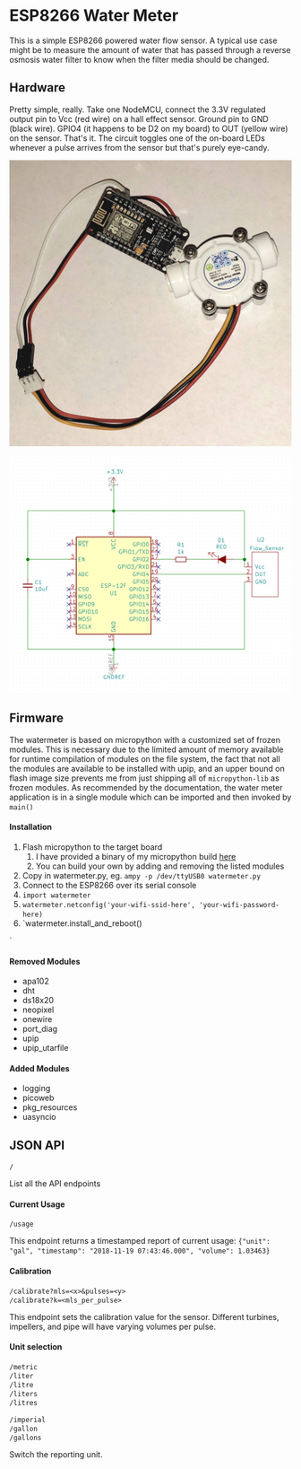 # ESP8266 Water Meter


This is a simple ESP8266 powered water flow sensor. A typical use case might be to measure the amount of water that has passed through a reverse osmosis water filter to know when the filter media should be changed.

## Hardware

Pretty simple, really. Take one NodeMCU, connect the 3.3V regulated output pin to Vcc (red wire) on a hall effect sensor. Ground pin to GND (black wire). GPIO4 (it happens to be D2 on my board) to OUT (yellow wire) on the sensor. That's it. The circuit toggles one of the on-board LEDs whenever a pulse arrives from the sensor but that's purely eye-candy.

![Actual Device](https://raw.githubusercontent.com/ckuethe/esp8266-watermeter/master/device.jpg)

![Schematic](https://raw.githubusercontent.com/ckuethe/esp8266-watermeter/master/schematic.jpg)

## Firmware
The watermeter is based on micropython with a customized set of frozen modules. This is necessary due to the limited amount of memory available for runtime compilation of modules on the file system, the fact that not all the modules are available to be installed with upip, and an upper bound on flash image size prevents me from just shipping all of `micropython-lib` as frozen modules. As recommended by the documentation, the water meter application is in a single module which can be imported and then invoked by `main()`

#### Installation
1. Flash micropython to the target board
	1. I have provided a binary of my micropython build [here](esp8266-firmware-git.bin)
	1. You can build your own by adding and removing the listed modules
1. Copy in watermeter.py, eg. `ampy -p /dev/ttyUSB0 watermeter.py`
1. Connect to the ESP8266 over its serial console
1. `import watermeter`
1. `watermeter.netconfig('your-wifi-ssid-here', 'your-wifi-password-here)`
1. `watermeter.install_and_reboot()

`

#### Removed Modules
- apa102
- dht
- ds18x20
- neopixel
- onewire
- port_diag
- upip
- upip_utarfile

#### Added Modules

- logging
- picoweb
- pkg_resources
- uasyncio

## JSON API



```
/
```
List all the API endpoints

#### Current Usage

```
/usage
```
This endpoint returns a timestamped report of current usage:  `{"unit": "gal", "timestamp": "2018-11-19 07:43:46.000", "volume": 1.03463}`

#### Calibration

```
/calibrate?mls=<x>&pulses=<y>
/calibrate?k=<mls_per_pulse>
```

This endpoint sets the calibration value for the sensor. Different turbines, impellers, and pipe will have varying volumes per pulse.

#### Unit selection

```
/metric
/liter
/litre
/liters
/litres
```

```
/imperial
/gallon
/gallons
```

Switch the reporting unit.
